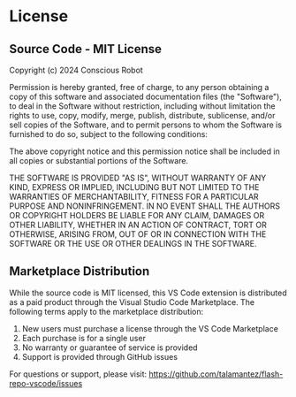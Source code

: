 # License

## Source Code - MIT License

Copyright (c) 2024 Conscious Robot

Permission is hereby granted, free of charge, to any person obtaining a copy
of this software and associated documentation files (the "Software"), to deal
in the Software without restriction, including without limitation the rights
to use, copy, modify, merge, publish, distribute, sublicense, and/or sell
copies of the Software, and to permit persons to whom the Software is
furnished to do so, subject to the following conditions:

The above copyright notice and this permission notice shall be included in all
copies or substantial portions of the Software.

THE SOFTWARE IS PROVIDED "AS IS", WITHOUT WARRANTY OF ANY KIND, EXPRESS OR
IMPLIED, INCLUDING BUT NOT LIMITED TO THE WARRANTIES OF MERCHANTABILITY,
FITNESS FOR A PARTICULAR PURPOSE AND NONINFRINGEMENT. IN NO EVENT SHALL THE
AUTHORS OR COPYRIGHT HOLDERS BE LIABLE FOR ANY CLAIM, DAMAGES OR OTHER
LIABILITY, WHETHER IN AN ACTION OF CONTRACT, TORT OR OTHERWISE, ARISING FROM,
OUT OF OR IN CONNECTION WITH THE SOFTWARE OR THE USE OR OTHER DEALINGS IN THE
SOFTWARE.

## Marketplace Distribution

While the source code is MIT licensed, this VS Code extension is distributed as a paid product through the Visual Studio Code Marketplace. The following terms apply to the marketplace distribution:

1. New users must purchase a license through the VS Code Marketplace
2. Each purchase is for a single user
3. No warranty or guarantee of service is provided
4. Support is provided through GitHub issues

For questions or support, please visit: https://github.com/talamantez/flash-repo-vscode/issues